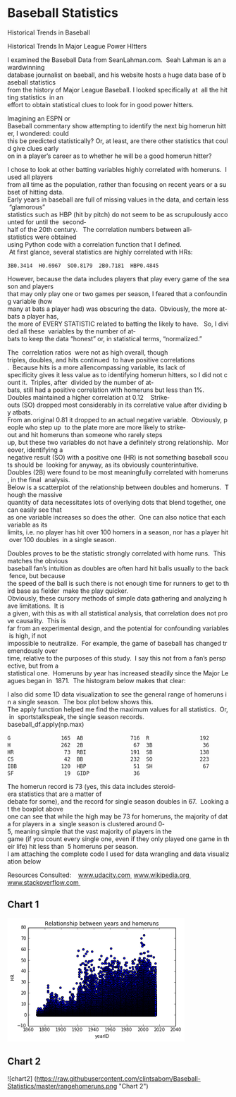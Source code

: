 # Baseball Statistics
Historical Trends in Baseball

Historical Trends In Major League Power HItters 
 
I examined the Baseball Data from SeanLahman.com.  Seah Lahman is an award­winning  database journalist on baeball, and his website hosts a huge data base of baseball statistics  from the history of Major League Baseball. I looked specifically at  all the hitting statistics  in an  effort to obtain statistical clues to look for in good power hitters.   

Imagining an ESPN or  Baseball commentary show attempting to identify the next big homerun hitter, I wondered: could  this be predicted statistically? Or, at least, are there other statistics that could give clues early  on in a player’s career as to whether he will be a good homerun hitter?    

I chose to look at other batting variables highly correlated with homeruns.  I used all players  from all time as the population, rather than focusing on recent years or a subset of hitting data.  Early years in baseball are full of missing values in the data, and certain less “glamorous”  statistics such as HBP (hit by pitch) do not seem to be as scrupulously accounted for until the  second­half of the 20th century.   The correlation numbers between all­statistics were obtained  using Python code with a correlation function that I defined.      At first glance, several statistics are highly correlated with HRs:    
```
3B­­0.3414  H­­0.6967  SO­­0.8179  2B­­­­0.7181  HBP­­0.4845    
```

However, because the data includes players that play every game of the season and players  that may only play one or two games per season, I feared that a confounding variable (how  many at bats a player had) was obscuring the data.  Obviously, the more at­bats a player has,  the more of EVERY STATISTIC related to batting the likely to have.   So, I divided all these  variables by the number of at­bats to keep the data “honest” or, in statistical terms, “normalized.”     

The ​ correlation ratios​  were not as high overall, though ​ triples, doubles, and hits continued  to have positive correlations​ .  Because hits is a more all­encompassing variable, its lack of  specificity gives it less value as to identifying homerun hitters, so I did not count it.  Triples, after  divided by the number of at­bats, still had a positive correlation with homeruns but less than 1%.  Doubles maintained a higher correlation at 0.12    Strike­outs (SO) dropped most considerably in its correlative value after dividing by at­bats.  From an original 0.81 it dropped to an actual negative variable.  Obviously, people who step up  to the plate more are more likely to strike­out and hit homeruns than someone who rarely steps  up, but these two variables do not have a definitely strong relationship.  Moreover, identifying a  negative result (SO) with a positive one (HR) is not something baseball scouts should be  looking for anyway, as its obviously counterintuitive.  
  Doubles (2B) were found to be most meaningfully correlated with homeruns, in the final  analysis.    Below is a scatterplot of the relationship between doubles and homeruns.  Though the massive  quantity of data necessitates lots of overlying dots that blend together, one can easily see that  as one variable increases so does the other.  One can also notice that each variable as its  limits, i.e. no player has hit over 100 homers in a season, nor has a player hit over 100 doubles  in a single season.   


Doubles proves to be the statistic strongly correlated with home runs.  This matches the obvious  baseball fan’s intuition as doubles are often hard hit balls usually to the back fence, but because  the speed of the ball is such there is not enough time for runners to get to third base as fielder  make the play quicker.     Obviously, these cursory methods of simple data gathering and analyzing have limitations.  It is  a given, with this as with all statistical analysis, that correlation does not prove causality.  This is  far from an experimental design, and the potential for confounding variables is high, if not  impossible to neutralize.  For example, the game of baseball has changed tremendously over  time, relative to the purposes of this study.  I say this not from a fan’s perspective, but from a  statistical one.  Homeruns by year has increased steadily since the Major Leagues began in  1871.  The histogram below makes that clear:   
 


I also did some 1D data visualization to see the general range of homeruns in a single season.  The box plot below shows this.   
 
    The apply function helped me find the maximum values for all statistics.  Or, in  sports­talk­speak, the single season records.     baseball_df.apply(np.max)
```
G                165  AB               716  R                192  H                262  2B                67  3B                36  HR                73  RBI              191  SB               138  CS                42  BB               232  SO               223  IBB              120  HBP               51  SH                67  SF                19  GIDP              36        
```

The homerun record is 73 (yes, this data includes steroid­era statistics that are a matter of  debate for some), and the record for single season doubles in 67.  Looking at the boxplot above  one can see that while the high may be 73 for homeruns, the majority of data for players in a  single season is clustered around 0­5, meaning simple that the vast majority of players in the  game (if you count every single one, even if they only played one game in their life) hit less than  5 homeruns per season.     I am attaching the complete code I used for data wrangling and data visualization below 

Resources Consulted:    www.udacity.com  www.wikipedia.org  www.stackoverflow.com 

## Chart 1





![chart1](https://raw.githubusercontent.com/clintsabom/Baseball-Statistics/master/yearshomeruns.png "Chart 1")

## Chart 2

![chart2] (https://raw.githubusercontent.com/clintsabom/Baseball-Statistics/master/rangehomeruns.png "Chart 2")

